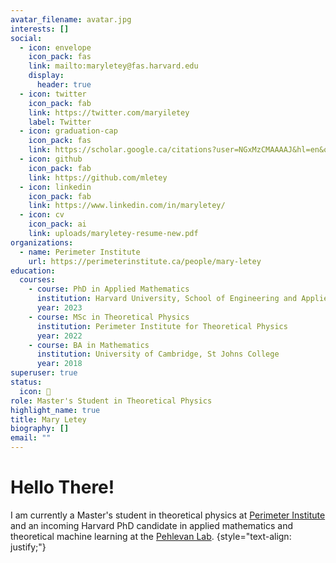 ```yaml
---
avatar_filename: avatar.jpg
interests: []
social:
  - icon: envelope
    icon_pack: fas
    link: mailto:maryletey@fas.harvard.edu
    display:
      header: true
  - icon: twitter
    icon_pack: fab
    link: https://twitter.com/maryiletey
    label: Twitter
  - icon: graduation-cap
    icon_pack: fas
    link: https://scholar.google.ca/citations?user=NGxMzCMAAAAJ&hl=en&oi=ao
  - icon: github
    icon_pack: fab
    link: https://github.com/mletey
  - icon: linkedin
    icon_pack: fab
    link: https://www.linkedin.com/in/maryletey/
  - icon: cv
    icon_pack: ai
    link: uploads/maryletey-resume-new.pdf
organizations:
  - name: Perimeter Institute
    url: https://perimeterinstitute.ca/people/mary-letey
education:
  courses:
    - course: PhD in Applied Mathematics
      institution: Harvard University, School of Engineering and Applied Sciences
      year: 2023
    - course: MSc in Theoretical Physics
      institution: Perimeter Institute for Theoretical Physics
      year: 2022
    - course: BA in Mathematics
      institution: University of Cambridge, St Johns College
      year: 2018
superuser: true
status:
  icon: 🦦
role: Master's Student in Theoretical Physics 
highlight_name: true
title: Mary Letey
biography: []
email: ""
---
```

# Hello There! #
I am currently a Master's student in theoretical physics at [Perimeter Institute](https://perimeterinstitute.ca/people/mary-letey) and an incoming Harvard PhD candidate in applied mathematics and theoretical machine learning at the [Pehlevan Lab](https://pehlevan.seas.harvard.edu).
{style="text-align: justify;"}
